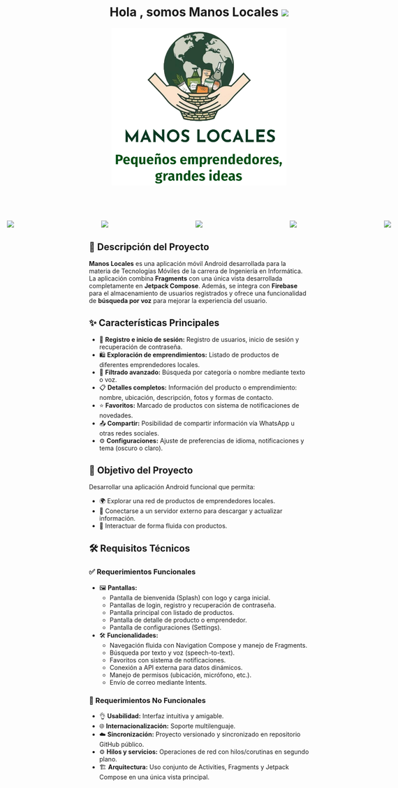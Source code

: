 <h1 align="center"><b>Hola , somos Manos Locales </b><img src="https://media.giphy.com/media/hvRJCLFzcasrR4ia7z/giphy.gif" width="35"></h1>

<div align="center">
  <img  src="app/src/main/res/drawable/logocompleto.png" style="width: 400px; height: auto;"></a>
</div>

<!-- Espaciado entre la imagen anterior y esta sección -->
<br><br>

<!-- Badges centrados con margen superior -->
<div style="display: flex; justify-content: center; gap: 200px; margin-top: 30px;">
  <!-- Android -->
  <a href="https://developer.android.com" target="_blank">
    <img src="https://img.shields.io/badge/Android-3DDC84?style=for-the-badge&logo=android&logoColor=white">
  </a>

  <!-- Kotlin -->
  <a href="https://kotlinlang.org/" target="_blank">
    <img src="https://img.shields.io/badge/kotlin-%237F52FF.svg?style=for-the-badge&logo=kotlin&logoColor=white">
  </a>

  <!-- Jetpack Compose -->
  <a href="https://developer.android.com/jetpack/compose" target="_blank">
    <img src="https://img.shields.io/badge/Jetpack%20Compose-4285F4?style=for-the-badge&logo=jetpack-compose&logoColor=white">
  </a>

  <!-- Fragment -->
  <a href="https://developer.android.com/guide/fragments" target="_blank">
    <img src="https://img.shields.io/badge/Fragments-6A1B9A?style=for-the-badge&logo=android&logoColor=white">
  </a>

  <!-- Firebase -->
  <a href="https://firebase.google.com/" target="_blank">
    <img src="https://img.shields.io/badge/firebase-%23039BE5.svg?style=for-the-badge&logo=firebase">
  </a>
</div>

<h2>📱 Descripción del Proyecto</h2>
<p>
  <strong>Manos Locales</strong> es una aplicación móvil Android desarrollada para la materia de Tecnologías Móviles de la carrera de Ingeniería en Informática. 
  La aplicación combina <strong>Fragments</strong> con una única vista desarrollada completamente en <strong>Jetpack Compose</strong>. 
  Además, se integra con <strong>Firebase</strong> para el almacenamiento de usuarios registrados y ofrece una funcionalidad de <strong>búsqueda por voz</strong> 
  para mejorar la experiencia del usuario.
</p>

<h2>✨ Características Principales</h2>
<ul>
  <li>🔐 <strong>Registro e inicio de sesión:</strong> Registro de usuarios, inicio de sesión y recuperación de contraseña.</li>
  <li>🛍️ <strong>Exploración de emprendimientos:</strong> Listado de productos de diferentes emprendedores locales.</li>
  <li>🔎 <strong>Filtrado avanzado:</strong> Búsqueda por categoría o nombre mediante texto o voz.</li>
  <li>📋 <strong>Detalles completos:</strong> Información del producto o emprendimiento: nombre, ubicación, descripción, fotos y formas de contacto.</li>
  <li>⭐ <strong>Favoritos:</strong> Marcado de productos con sistema de notificaciones de novedades.</li>
  <li>📤 <strong>Compartir:</strong> Posibilidad de compartir información vía WhatsApp u otras redes sociales.</li>
  <li>⚙️ <strong>Configuraciones:</strong> Ajuste de preferencias de idioma, notificaciones y tema (oscuro o claro).</li>
</ul>

<h2>🎯 Objetivo del Proyecto</h2>
<p>
  Desarrollar una aplicación Android funcional que permita:
</p>
<ul>
  <li>🌍 Explorar una red de productos de emprendedores locales.</li>
  <li>🔄 Conectarse a un servidor externo para descargar y actualizar información.</li>
  <li>📱 Interactuar de forma fluida con productos.</li>
</ul>

<h2>🛠️ Requisitos Técnicos</h2>

<h3>✅ Requerimientos Funcionales</h3>
<ul>
  <li>🖼️ <strong>Pantallas:</strong>
    <ul>
      <li>Pantalla de bienvenida (Splash) con logo y carga inicial.</li>
      <li>Pantallas de login, registro y recuperación de contraseña.</li>
      <li>Pantalla principal con listado de productos.</li>
      <li>Pantalla de detalle de producto o emprendedor.</li>
      <li>Pantalla de configuraciones (Settings).</li>
    </ul>
  </li>
  <li>🛠️ <strong>Funcionalidades:</strong>
    <ul>
      <li>Navegación fluida con Navigation Compose y manejo de Fragments.</li>
      <li>Búsqueda por texto y voz (speech-to-text).</li>
      <li>Favoritos con sistema de notificaciones.</li>
      <li>Conexión a API externa para datos dinámicos.</li>
      <li>Manejo de permisos (ubicación, micrófono, etc.).</li>
      <li>Envío de correo mediante Intents.</li>
    </ul>
  </li>
</ul>

<h3>🚫 Requerimientos No Funcionales</h3>
<ul>
  <li>👌 <strong>Usabilidad:</strong> Interfaz intuitiva y amigable.</li>
  <li>🌐 <strong>Internacionalización:</strong> Soporte multilenguaje.</li>
  <li>☁️ <strong>Sincronización:</strong> Proyecto versionado y sincronizado en repositorio GitHub público.</li>
  <li>⚙️ <strong>Hilos y servicios:</strong> Operaciones de red con hilos/corutinas en segundo plano.</li>
  <li>🏗️ <strong>Arquitectura:</strong> Uso conjunto de Activities, Fragments y Jetpack Compose en una única vista principal.</li>
</ul>

